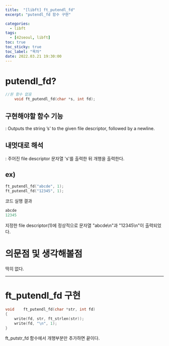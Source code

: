 ```yaml
---
title:  "[libft] ft_putendl_fd"
excerpt: "putendl_fd 함수 구현"

categories:
  - libft
tags:
  - [42seoul, libft]
toc: true
toc_sticky: true
toc_label: "목차"
date: 2022.03.21 19:30:00
---
```


# putendl_fd?

```c
//원 함수 없음
    void ft_putendl_fd(char *s, int fd);
```

## 구현해야할 함수 기능    
:  Outputs the string ’s’ to the given file descriptor, followed by a newline.    

## 내멋대로 해석    
:  주어진 file descriptor 문자열 's'를 출력한 뒤 개행을 출력한다.    

## ex)    
```c
ft_putendl_fd("abcde", 1);
ft_putendl_fd("12345", 1);

```
코드 실행 결과
```c
abcde
12345
```
지정한 file descriptor(1)에 정상적으로 문자열 "abcde\n"과 "12345\n"이 출력되었다.    

# 의문점 및 생각해볼점    
딱히 없다.    

***

# ft_putendl_fd 구현

```c
void	ft_putendl_fd(char *str, int fd)
{
	write(fd, str, ft_strlen(str));
	write(fd, "\n", 1);
}  

```
ft_putstr_fd 함수에서 개행부분만 추가하면 끝이다.    
